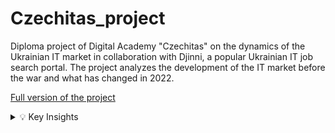 # Czechitas_project
 Diploma project of Digital Academy "Czechitas" on the dynamics of the Ukrainian IT market in collaboration with Djinni, a popular Ukrainian IT job search portal. The project analyzes the development of the IT market before the war and what has changed in 2022.

[Full version of the project](https://medium.com/@milabunyak79/comparative-analysis-of-the-ukrainian-it-market-over-the-last-4-years-79971264a922)

<details>
  <summary>💡 Key Insights</summary>

  - The most successful month for sales is November ($352461.07 Total_sales)
  - Sales dropped in 2019($0,47M), but from 2019 to 2021($0,73M) they grew, as did the number of checks.
</details>

